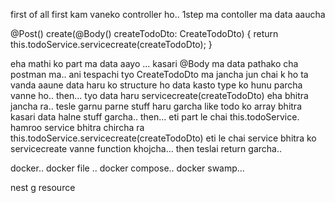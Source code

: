 first of all first kam vaneko controller ho..
1step ma contoller ma data aaucha

@Post()
create(@Body() createTodoDto: CreateTodoDto) {
return this.todoService.servicecreate(createTodoDto);
}

eha mathi ko part ma data aayo ... kasari @Body ma data pathako cha postman ma..
ani tespachi tyo CreateTodoDto ma jancha jun chai k ho ta vanda aaune data haru ko structure ho data kasto type ko hunu parcha vanne ho..
then... tyo data haru servicecreate(createTodoDto) eha bhitra jancha ra.. tesle garnu parne stuff haru garcha like todo ko array bhitra kasari data halne stuff garcha.. then...
eti part le chai this.todoService. hamroo service bhitra chircha ra this.todoService.servicecreate(createTodoDto) eti le chai service bhitra ko servicecreate vanne function khojcha... then teslai return garcha..

docker.. docker file .. docker compose.. docker swamp...

nest g resource
